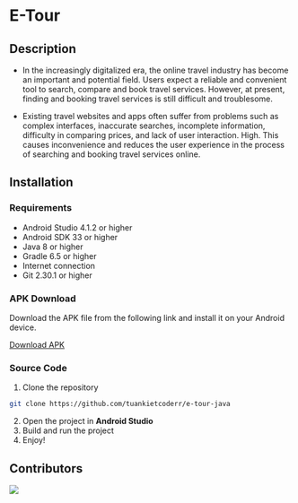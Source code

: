 # E-Tour

## Description

- In the increasingly digitalized era, the online travel industry has become an important and potential field. Users expect a reliable and convenient tool to search, compare and book travel services. However, at present, finding and booking travel services is still difficult and troublesome.

- Existing travel websites and apps often suffer from problems such as complex interfaces, inaccurate searches, incomplete information, difficulty in comparing prices, and lack of user interaction. High. This causes inconvenience and reduces the user experience in the process of searching and booking travel services online.

## Installation

### Requirements

- Android Studio 4.1.2 or higher
- Android SDK 33 or higher
- Java 8 or higher
- Gradle 6.5 or higher
- Internet connection
- Git 2.30.1 or higher

### APK Download

Download the APK file from the following link and install it on your Android device.

[Download APK](./app/release/app-release.apk)

### Source Code

1. Clone the repository

```bash
git clone https://github.com/tuankietcoderr/e-tour-java
```

2. Open the project in **Android Studio**
3. Build and run the project
4. Enjoy!

## Contributors

<a href="https://github.com/tuankietcoderr/e-tour-java/graphs/contributors">
  <img src="https://contrib.rocks/image?repo=tuankietcoderr/e-tour-java" />
</a>
